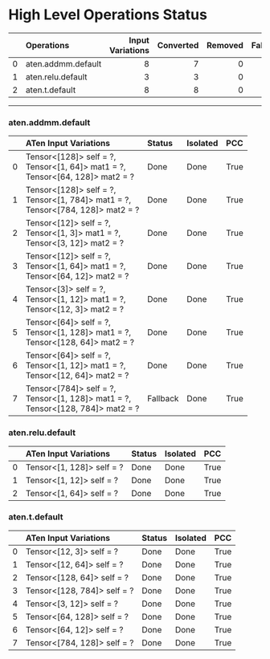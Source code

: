 # High Level Operations Status
|    | Operations         |   Input Variations |   Converted |   Removed |   Fallback | Completed   |   Score |
|---:|:-------------------|-------------------:|------------:|----------:|-----------:|:------------|--------:|
|  0 | aten.addmm.default |                  8 |           7 |         0 |          1 | 🚧          |    0.88 |
|  1 | aten.relu.default  |                  3 |           3 |         0 |          0 | ✅          |    1    |
|  2 | aten.t.default     |                  8 |           8 |         0 |          0 | ✅          |    1    |
***
### aten.addmm.default
|    | ATen Input Variations                                                                | Status   | Isolated   | PCC   |
|---:|:-------------------------------------------------------------------------------------|:---------|:-----------|:------|
|  0 | Tensor<[128]> self = ?,<br>Tensor<[1, 64]> mat1 = ?,<br>Tensor<[64, 128]> mat2 = ?   | Done     | Done       | True  |
|  1 | Tensor<[128]> self = ?,<br>Tensor<[1, 784]> mat1 = ?,<br>Tensor<[784, 128]> mat2 = ? | Done     | Done       | True  |
|  2 | Tensor<[12]> self = ?,<br>Tensor<[1, 3]> mat1 = ?,<br>Tensor<[3, 12]> mat2 = ?       | Done     | Done       | True  |
|  3 | Tensor<[12]> self = ?,<br>Tensor<[1, 64]> mat1 = ?,<br>Tensor<[64, 12]> mat2 = ?     | Done     | Done       | True  |
|  4 | Tensor<[3]> self = ?,<br>Tensor<[1, 12]> mat1 = ?,<br>Tensor<[12, 3]> mat2 = ?       | Done     | Done       | True  |
|  5 | Tensor<[64]> self = ?,<br>Tensor<[1, 128]> mat1 = ?,<br>Tensor<[128, 64]> mat2 = ?   | Done     | Done       | True  |
|  6 | Tensor<[64]> self = ?,<br>Tensor<[1, 12]> mat1 = ?,<br>Tensor<[12, 64]> mat2 = ?     | Done     | Done       | True  |
|  7 | Tensor<[784]> self = ?,<br>Tensor<[1, 128]> mat1 = ?,<br>Tensor<[128, 784]> mat2 = ? | Fallback | Done       | True  |
### aten.relu.default
|    | ATen Input Variations     | Status   | Isolated   | PCC   |
|---:|:--------------------------|:---------|:-----------|:------|
|  0 | Tensor<[1, 128]> self = ? | Done     | Done       | True  |
|  1 | Tensor<[1, 12]> self = ?  | Done     | Done       | True  |
|  2 | Tensor<[1, 64]> self = ?  | Done     | Done       | True  |
### aten.t.default
|    | ATen Input Variations       | Status   | Isolated   | PCC   |
|---:|:----------------------------|:---------|:-----------|:------|
|  0 | Tensor<[12, 3]> self = ?    | Done     | Done       | True  |
|  1 | Tensor<[12, 64]> self = ?   | Done     | Done       | True  |
|  2 | Tensor<[128, 64]> self = ?  | Done     | Done       | True  |
|  3 | Tensor<[128, 784]> self = ? | Done     | Done       | True  |
|  4 | Tensor<[3, 12]> self = ?    | Done     | Done       | True  |
|  5 | Tensor<[64, 128]> self = ?  | Done     | Done       | True  |
|  6 | Tensor<[64, 12]> self = ?   | Done     | Done       | True  |
|  7 | Tensor<[784, 128]> self = ? | Done     | Done       | True  |

